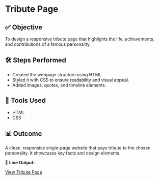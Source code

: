# Tribute Page

## ✅ Objective
To design a responsive tribute page that highlights the life, achievements, and contributions of a famous personality.

## 🛠️ Steps Performed
- Created the webpage structure using HTML.
- Styled it with CSS to ensure readability and visual appeal.
- Added images, quotes, and timeline elements.

## 🧰 Tools Used
- HTML
- CSS

## 📊 Outcome
A clean, responsive single-page website that pays tribute to the chosen personality. It showcases key facts and design elements.


🔗 **Live Output:** 

[View Tribute Page](https://Mashuda-Shaikh.github.io/OIBSIP/task_two/)
